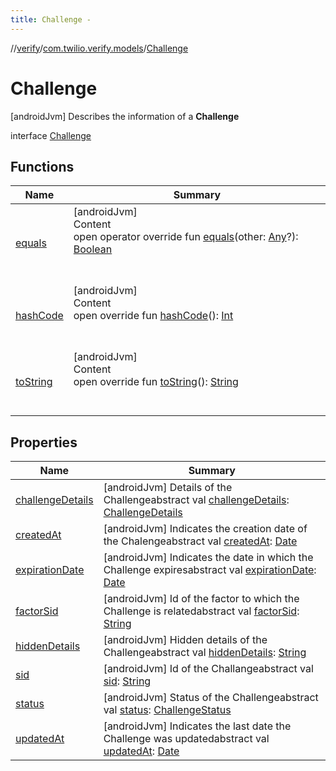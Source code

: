 ```yaml
---
title: Challenge -
---
```

//[verify](../../index.md)/[com.twilio.verify.models](../index.md)/[Challenge](index.md)



# Challenge  
 [androidJvm] Describes the information of a **Challenge**  
  
interface [Challenge](index.md)   


## Functions  
  
|  Name|  Summary| 
|---|---|
| [equals](https://kotlinlang.org/api/latest/jvm/stdlib/kotlin/-any/equals.html)| [androidJvm]  <br>Content  <br>open operator override fun [equals](https://kotlinlang.org/api/latest/jvm/stdlib/kotlin/-any/equals.html)(other: [Any](https://kotlinlang.org/api/latest/jvm/stdlib/kotlin/-any/index.html)?): [Boolean](https://kotlinlang.org/api/latest/jvm/stdlib/kotlin/-boolean/index.html)  <br><br><br>
| [hashCode](https://kotlinlang.org/api/latest/jvm/stdlib/kotlin/-any/hash-code.html)| [androidJvm]  <br>Content  <br>open override fun [hashCode](https://kotlinlang.org/api/latest/jvm/stdlib/kotlin/-any/hash-code.html)(): [Int](https://kotlinlang.org/api/latest/jvm/stdlib/kotlin/-int/index.html)  <br><br><br>
| [toString](https://kotlinlang.org/api/latest/jvm/stdlib/kotlin/-any/to-string.html)| [androidJvm]  <br>Content  <br>open override fun [toString](https://kotlinlang.org/api/latest/jvm/stdlib/kotlin/-any/to-string.html)(): [String](https://kotlinlang.org/api/latest/jvm/stdlib/kotlin/-string/index.html)  <br><br><br>


## Properties  
  
|  Name|  Summary| 
|---|---|
| [challengeDetails](index.md#com.twilio.verify.models/Challenge/challengeDetails/#/PointingToDeclaration/)|  [androidJvm] Details of the Challengeabstract val [challengeDetails](index.md#com.twilio.verify.models/Challenge/challengeDetails/#/PointingToDeclaration/): [ChallengeDetails](../-challenge-details/index.md)   <br>
| [createdAt](index.md#com.twilio.verify.models/Challenge/createdAt/#/PointingToDeclaration/)|  [androidJvm] Indicates the creation date of the Chalengeabstract val [createdAt](index.md#com.twilio.verify.models/Challenge/createdAt/#/PointingToDeclaration/): [Date](https://developer.android.com/reference/java/util/Date.html)   <br>
| [expirationDate](index.md#com.twilio.verify.models/Challenge/expirationDate/#/PointingToDeclaration/)|  [androidJvm] Indicates the date in which the Challenge expiresabstract val [expirationDate](index.md#com.twilio.verify.models/Challenge/expirationDate/#/PointingToDeclaration/): [Date](https://developer.android.com/reference/java/util/Date.html)   <br>
| [factorSid](index.md#com.twilio.verify.models/Challenge/factorSid/#/PointingToDeclaration/)|  [androidJvm] Id of the factor to which the Challenge is relatedabstract val [factorSid](index.md#com.twilio.verify.models/Challenge/factorSid/#/PointingToDeclaration/): [String](https://kotlinlang.org/api/latest/jvm/stdlib/kotlin/-string/index.html)   <br>
| [hiddenDetails](index.md#com.twilio.verify.models/Challenge/hiddenDetails/#/PointingToDeclaration/)|  [androidJvm] Hidden details of the Challengeabstract val [hiddenDetails](index.md#com.twilio.verify.models/Challenge/hiddenDetails/#/PointingToDeclaration/): [String](https://kotlinlang.org/api/latest/jvm/stdlib/kotlin/-string/index.html)   <br>
| [sid](index.md#com.twilio.verify.models/Challenge/sid/#/PointingToDeclaration/)|  [androidJvm] Id of the Challangeabstract val [sid](index.md#com.twilio.verify.models/Challenge/sid/#/PointingToDeclaration/): [String](https://kotlinlang.org/api/latest/jvm/stdlib/kotlin/-string/index.html)   <br>
| [status](index.md#com.twilio.verify.models/Challenge/status/#/PointingToDeclaration/)|  [androidJvm] Status of the Challengeabstract val [status](index.md#com.twilio.verify.models/Challenge/status/#/PointingToDeclaration/): [ChallengeStatus](../-challenge-status/index.md)   <br>
| [updatedAt](index.md#com.twilio.verify.models/Challenge/updatedAt/#/PointingToDeclaration/)|  [androidJvm] Indicates the last date the Challenge was updatedabstract val [updatedAt](index.md#com.twilio.verify.models/Challenge/updatedAt/#/PointingToDeclaration/): [Date](https://developer.android.com/reference/java/util/Date.html)   <br>

